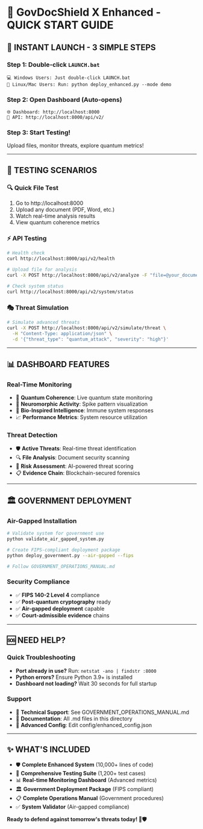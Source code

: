 # 🚀 GovDocShield X Enhanced - QUICK START GUIDE

## 🎯 **INSTANT LAUNCH - 3 SIMPLE STEPS**

### **Step 1: Double-click `LAUNCH.bat`**
```
💻 Windows Users: Just double-click LAUNCH.bat
🐧 Linux/Mac Users: Run: python deploy_enhanced.py --mode demo
```

### **Step 2: Open Dashboard (Auto-opens)**
```
🌐 Dashboard: http://localhost:8000
📡 API: http://localhost:8000/api/v2/
```

### **Step 3: Start Testing!**
Upload files, monitor threats, explore quantum metrics!

---

## 🧪 **TESTING SCENARIOS**

### **🔍 Quick File Test**
1. Go to http://localhost:8000
2. Upload any document (PDF, Word, etc.)
3. Watch real-time analysis results
4. View quantum coherence metrics

### **⚡ API Testing**
```bash
# Health check
curl http://localhost:8000/api/v2/health

# Upload file for analysis
curl -X POST http://localhost:8000/api/v2/analyze -F "file=@your_document.pdf"

# Check system status
curl http://localhost:8000/api/v2/system/status
```

### **🎭 Threat Simulation**
```bash
# Simulate advanced threats
curl -X POST http://localhost:8000/api/v2/simulate/threat \
  -H "Content-Type: application/json" \
  -d '{"threat_type": "quantum_attack", "severity": "high"}'
```

---

## 📊 **DASHBOARD FEATURES**

### **Real-Time Monitoring**
- 🔬 **Quantum Coherence**: Live quantum state monitoring
- 🧠 **Neuromorphic Activity**: Spike pattern visualization
- 🐝 **Bio-Inspired Intelligence**: Immune system responses
- 📈 **Performance Metrics**: System resource utilization

### **Threat Detection**
- 🛡️ **Active Threats**: Real-time threat identification
- 🔍 **File Analysis**: Document security scanning
- 🎯 **Risk Assessment**: AI-powered threat scoring
- 📋 **Evidence Chain**: Blockchain-secured forensics

---

## 🏛️ **GOVERNMENT DEPLOYMENT**

### **Air-Gapped Installation**
```bash
# Validate system for government use
python validate_air_gapped_system.py

# Create FIPS-compliant deployment package  
python deploy_government.py --air-gapped --fips

# Follow GOVERNMENT_OPERATIONS_MANUAL.md
```

### **Security Compliance**
- ✅ **FIPS 140-2 Level 4** compliance
- ✅ **Post-quantum cryptography** ready
- ✅ **Air-gapped deployment** capable
- ✅ **Court-admissible evidence** chains

---

## 🆘 **NEED HELP?**

### **Quick Troubleshooting**
- **Port already in use?** Run: `netstat -ano | findstr :8000`
- **Python errors?** Ensure Python 3.9+ is installed
- **Dashboard not loading?** Wait 30 seconds for full startup

### **Support**
- 📧 **Technical Support**: See GOVERNMENT_OPERATIONS_MANUAL.md
- 📖 **Documentation**: All .md files in this directory
- 🔧 **Advanced Config**: Edit config/enhanced_config.json

---

## ✨ **WHAT'S INCLUDED**

- 🛡️ **Complete Enhanced System** (10,000+ lines of code)
- 🧪 **Comprehensive Testing Suite** (1,200+ test cases)
- 📊 **Real-time Monitoring Dashboard** (Advanced metrics)
- 🏛️ **Government Deployment Package** (FIPS compliant)
- 📋 **Complete Operations Manual** (Government procedures)
- ✅ **System Validator** (Air-gapped compliance)

**Ready to defend against tomorrow's threats today! 🚀🛡️**